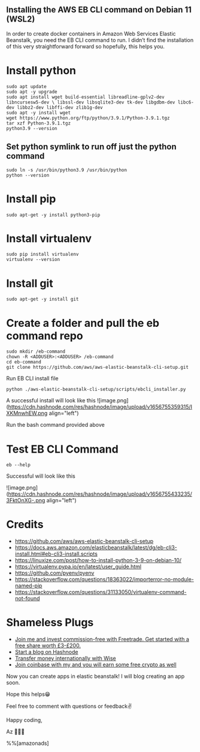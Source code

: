 ## Installing the AWS EB CLI command on Debian 11 (WSL2)

In order to create docker containers in Amazon Web Services Elastic Beanstalk, you need the EB CLI command to run. I didn’t find the installation of this very straightforward forward so hopefully, this helps you.

# Install python
```
sudo apt update 
sudo apt -y upgrade
sudo apt install wget build-essential libreadline-gplv2-dev libncursesw5-dev \ libssl-dev libsqlite3-dev tk-dev libgdbm-dev libc6-dev libbz2-dev libffi-dev zlib1g-dev
sudo apt -y install wget
wget https://www.python.org/ftp/python/3.9.1/Python-3.9.1.tgz
tar xzf Python-3.9.1.tgz
python3.9 --version
```

## Set python symlink to run off just the python command
```
sudo ln -s /usr/bin/python3.9 /usr/bin/python
python --version
```

# Install pip
```
sudo apt-get -y install python3-pip
```

# Install virtualenv
```
sudo pip install virtualenv
virtualenv --version
```

# Install git
```
sudo apt-get -y install git
```

# Create a folder and pull the eb command repo
```
sudo mkdir /eb-command
chown -R <ADDUSER>:<ADDUSER> /eb-command
cd eb-command
git clone https://github.com/aws/aws-elastic-beanstalk-cli-setup.git
```

Run EB CLI install file
```
python ./aws-elastic-beanstalk-cli-setup/scripts/ebcli_installer.py
```

A successful install will look like this
![image.png](https://cdn.hashnode.com/res/hashnode/image/upload/v1656755359315/IXKMnwhEW.png align="left")

Run the bash command provided above

# Test EB CLI Command
```
eb --help
```
Successful will look like this

![image.png](https://cdn.hashnode.com/res/hashnode/image/upload/v1656755433235/3FktOnXG-.png align="left")

# Credits
- https://github.com/aws/aws-elastic-beanstalk-cli-setup
- https://docs.aws.amazon.com/elasticbeanstalk/latest/dg/eb-cli3-install.html#eb-cli3-install.scripts
- https://linuxize.com/post/how-to-install-python-3-9-on-debian-10/
- https://virtualenv.pypa.io/en/latest/user_guide.html
- https://github.com/pyenv/pyenv
- https://stackoverflow.com/questions/18363022/importerror-no-module-named-pip
- https://stackoverflow.com/questions/31133050/virtualenv-command-not-found

# Shameless Plugs 
- [Join me and invest commission-free with Freetrade. Get started with a free share worth £3-£200.](https://magic.freetrade.io/join/asrin/447192e9)
- [Start a blog on Hashnode](https://hashnode.com/@azcodez/joinme)
- [Transfer money internationally with Wise](https://wise.com/invite/ath/asrind)
- [Join coinbase with my and you will earn some free crypto as well](https://coinbase.com/join/dayana_m40?src=android-link)

Now you can create apps in elastic beanstalk! I will blog creating an app soon.

Hope this helps😁

Feel free to comment with questions or feedback✌️

Happy coding,

Az 👨🏾‍💻

%%[amazonads]
